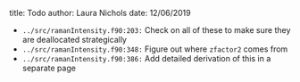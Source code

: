 title: Todo
author: Laura Nichols
date: 12/06/2019

* `../src/ramanIntensity.f90:203:` Check on all of these to make sure they are deallocated strategically
* `../src/ramanIntensity.f90:348:` Figure out where `zfactor2` comes from
* `../src/ramanIntensity.f90:386:` Add detailed derivation of this in a separate page
